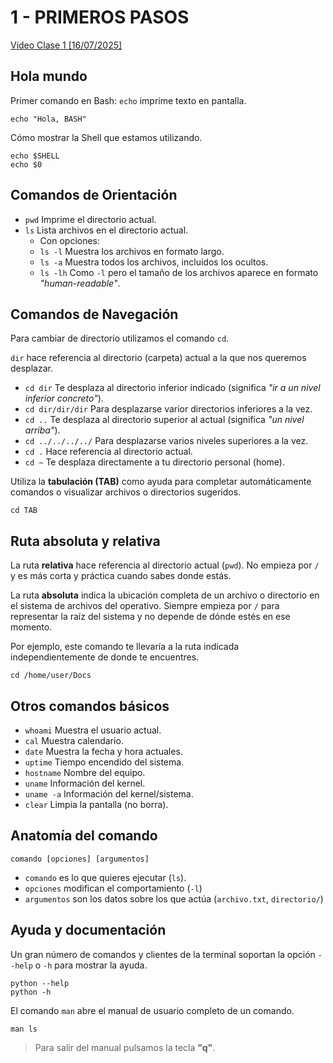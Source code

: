 # 1 - PRIMEROS PASOS

[Vídeo Clase 1 [16/07/2025]](https://www.twitch.tv/videos/2514962453)

## Hola mundo

Primer comando en Bash: `echo` imprime texto en pantalla.

```
echo "Hola, BASH"
```

Cómo mostrar la Shell que estamos utilizando.

```
echo $SHELL
echo $0
```

## Comandos de Orientación

* `pwd` Imprime el directorio actual.
* `ls` Lista archivos en el directorio actual.
	* Con opciones:
	* `ls -l` Muestra los archivos en formato largo.
	* `ls -a` Muestra todos los archivos, incluidos los ocultos.
	* `ls -lh` Como `-l` pero el tamaño de los archivos aparece en formato *"human-readable"*.

## Comandos de Navegación

Para cambiar de directorio utilizamos el comando `cd`.

`dir` hace referencia al directorio (carpeta) actual a la que nos queremos desplazar.

* `cd dir` Te desplaza al directorio inferior indicado (significa *"ir a un nivel inferior concreto"*).
* `cd dir/dir/dir` Para desplazarse varior directorios inferiores a la vez.
* `cd ..` Te desplaza al directorio superior al actual (significa *"un nivel arriba"*).
* `cd ../../../../` Para desplazarse varios niveles superiores a la vez.
* `cd .` Hace referencia al directorio actual.
* `cd ~` Te desplaza directamente a tu directorio personal (home).

Utiliza la **tabulación (TAB)** como ayuda para completar automáticamente comandos o visualizar archivos o directorios sugeridos.

```
cd TAB
```

## Ruta absoluta y relativa

La ruta **relativa** hace referencia al directorio actual (`pwd`). No empieza por `/` y es más corta y práctica cuando sabes donde estás.

La ruta **absoluta** indica la ubicación completa de un archivo o directorio en el sistema de archivos del operativo. Siempre empieza por `/` para representar la raíz del sistema y no depende de dónde estés en ese momento.

Por ejemplo, este comando te llevaría a la ruta indicada independientemente de donde te encuentres.

```
cd /home/user/Docs
```

## Otros comandos básicos

* `whoami` Muestra el usuario actual.
* `cal` Muestra calendario.
* `date` Muestra la fecha y hora actuales.
* `uptime` Tiempo encendido del sistema.
* `hostname` Nombre del equipo.
* `uname` Información del kernel.
* `uname -a` Información del kernel/sistema.
* `clear` Limpia la pantalla (no borra).

## Anatomía del comando

```
comando [opciones] [argumentos]
```

* `comando` es lo que quieres ejecutar (`ls`).
* `opciones` modifican el comportamiento (`-l`)
* `argumentos` son los datos sobre los que actúa (`archivo.txt`, `directorio/`)

## Ayuda y documentación

Un gran número de comandos y clientes de la terminal soportan la opción `--help` o `-h` para mostrar la ayuda.

```
python --help
python -h
```

El comando `man` abre el manual de usuario completo de un comando.

```
man ls
```

> Para salir del manual pulsamos la tecla **"q"**.